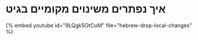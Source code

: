 # איך נפתרים משינוים מקומיים בגיט


{% embed youtube id="9LQgk5OtCuM" file="hebrew-drop-local-changes" %}

